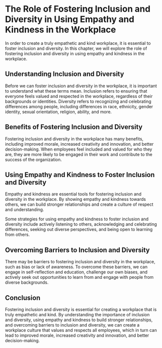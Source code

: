 The Role of Fostering Inclusion and Diversity in Using Empathy and Kindness in the Workplace
==========================================================================================================================================

In order to create a truly empathetic and kind workplace, it is essential to foster inclusion and diversity. In this chapter, we will explore the role of fostering inclusion and diversity in using empathy and kindness in the workplace.

Understanding Inclusion and Diversity
-------------------------------------

Before we can foster inclusion and diversity in the workplace, it is important to understand what these terms mean. Inclusion refers to ensuring that everyone feels valued and respected in the workplace, regardless of their backgrounds or identities. Diversity refers to recognizing and celebrating differences among people, including differences in race, ethnicity, gender identity, sexual orientation, religion, ability, and more.

Benefits of Fostering Inclusion and Diversity
---------------------------------------------

Fostering inclusion and diversity in the workplace has many benefits, including improved morale, increased creativity and innovation, and better decision-making. When employees feel included and valued for who they are, they are more likely to be engaged in their work and contribute to the success of the organization.

Using Empathy and Kindness to Foster Inclusion and Diversity
------------------------------------------------------------

Empathy and kindness are essential tools for fostering inclusion and diversity in the workplace. By showing empathy and kindness towards others, we can build stronger relationships and create a culture of respect and understanding.

Some strategies for using empathy and kindness to foster inclusion and diversity include actively listening to others, acknowledging and celebrating differences, seeking out diverse perspectives, and being open to learning from others.

Overcoming Barriers to Inclusion and Diversity
----------------------------------------------

There may be barriers to fostering inclusion and diversity in the workplace, such as bias or lack of awareness. To overcome these barriers, we can engage in self-reflection and education, challenge our own biases, and actively seek out opportunities to learn from and engage with people from diverse backgrounds.

Conclusion
----------

Fostering inclusion and diversity is essential for creating a workplace that is truly empathetic and kind. By understanding the importance of inclusion and diversity, using empathy and kindness to build stronger relationships, and overcoming barriers to inclusion and diversity, we can create a workplace culture that values and respects all employees, which in turn can lead to improved morale, increased creativity and innovation, and better decision-making.
